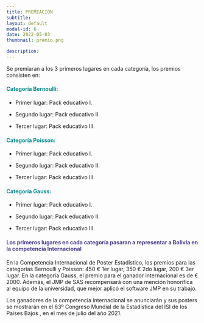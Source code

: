 ```yaml
---
title: PREMIACIÓN
subtitle: 
layout: default
modal-id: 6
date: 2022-05-03
thumbnail: premio.png

description: 
---
```


			
Se premiaran a los 3 primeros lugares en cada categoría, los premios consisten en:

<h4> <span style="color:darkcyan">Categoría Bernoulli:</span> </h4>

- Primer lugar: Pack educativo I.

- Segundo lugar: Pack educativo II.

- Tercer lugar: Pack educativo III.

<h4> <span style="color:darkcyan"> Categoría Poisson:</span> </h4>

- Primer lugar: Pack educativo I.

- Segundo lugar: Pack educativo II.

- Tercer lugar: Pack educativo III.

<h4> <span style="color:darkcyan"> Categoría Gauss: </span> </h4>

- Primer lugar: Pack educativo I.

- Segundo lugar: Pack educativo II.

- Tercer lugar: Pack educativo III.


				
<h4> <span style="color:darkslateblue"> Los primeros lugares en cada categoría pasaran a representar a Bolivia en la competencia Internacional </span> </h4>


En la Competencia Internacional de Poster Estadístico, los premios para las categorías Bernoulli y Poisson: 450 € 1er lugar, 350 € 2do lugar, 200 € 3er lugar. En la categoría Gauss, el premio para el ganador internacional es de € 2000. Además, el JMP de SAS recompensará con una mención honorífica al equipo de la universidad, que mejor aplicó el software JMP en su trabajo.

Los ganadores de la competencia internacional se anunciarán y sus posters se mostrarán en el 63º Congreso Mundial de la Estadística del ISI de los Paises Bajos , en el mes de julio del año 2021.